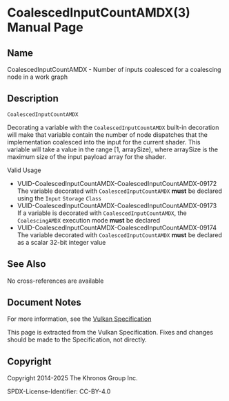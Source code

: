 # CoalescedInputCountAMDX(3) Manual Page

## Name

CoalescedInputCountAMDX - Number of inputs coalesced for a coalescing node in a work graph



## [](#_description)Description

`CoalescedInputCountAMDX`

Decorating a variable with the `CoalescedInputCountAMDX` built-in decoration will make that variable contain the number of node dispatches that the implementation coalesced into the input for the current shader. This variable will take a value in the range [1, arraySize), where arraySize is the maximum size of the input payload array for the shader.

Valid Usage

- [](#VUID-CoalescedInputCountAMDX-CoalescedInputCountAMDX-09172)VUID-CoalescedInputCountAMDX-CoalescedInputCountAMDX-09172  
  The variable decorated with `CoalescedInputCountAMDX` **must** be declared using the `Input` `Storage` `Class`
- [](#VUID-CoalescedInputCountAMDX-CoalescedInputCountAMDX-09173)VUID-CoalescedInputCountAMDX-CoalescedInputCountAMDX-09173  
  If a variable is decorated with `CoalescedInputCountAMDX`, the `CoalescingAMDX` execution mode **must** be declared
- [](#VUID-CoalescedInputCountAMDX-CoalescedInputCountAMDX-09174)VUID-CoalescedInputCountAMDX-CoalescedInputCountAMDX-09174  
  The variable decorated with `CoalescedInputCountAMDX` **must** be declared as a scalar 32-bit integer value

## [](#_see_also)See Also

No cross-references are available

## [](#_document_notes)Document Notes

For more information, see the [Vulkan Specification](https://registry.khronos.org/vulkan/specs/latest/html/vkspec.html#CoalescedInputCountAMDX)

This page is extracted from the Vulkan Specification. Fixes and changes should be made to the Specification, not directly.

## [](#_copyright)Copyright

Copyright 2014-2025 The Khronos Group Inc.

SPDX-License-Identifier: CC-BY-4.0